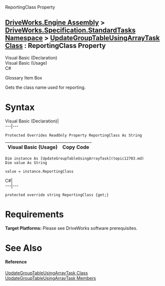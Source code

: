 ReportingClass Property   
  
[DriveWorks.Engine Assembly](topic2156.md) > [DriveWorks.Specification.StandardTasks Namespace](topic11896.md) > [UpdateGroupTableUsingArrayTask Class](topic12703.md) : ReportingClass Property  
---  
  
Visual Basic (Declaration)    
Visual Basic (Usage)    
C# 

Glossary Item Box

Gets the class name used for reporting. 

# Syntax

Visual Basic (Declaration)|   
---|---  
      
    
    Protected Overrides ReadOnly Property ReportingClass As String  
  
Visual Basic (Usage)| Copy Code  
---|---  
      
    
    Dim instance As [UpdateGroupTableUsingArrayTask](topic12703.md)
    Dim value As String
     
    value = instance.ReportingClass  
  
C#|   
---|---  
      
    
    protected override string ReportingClass {get;}  
  
# Requirements

**Target Platforms:** Please see DriveWorks software prerequisites.

# See Also

#### Reference

[UpdateGroupTableUsingArrayTask Class](topic12703.md)   
[UpdateGroupTableUsingArrayTask Members](topic12704.md)


